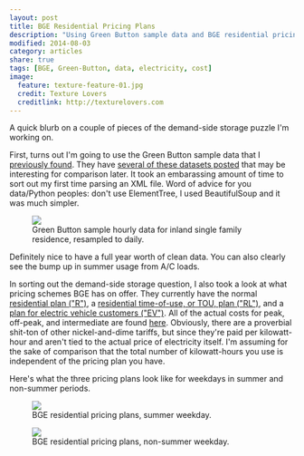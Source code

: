 ```yaml
---
layout: post
title: BGE Residential Pricing Plans
description: "Using Green Button sample data and BGE residential pricing plans."
modified: 2014-08-03
category: articles
share: true
tags: [BGE, Green-Button, data, electricity, cost]
image:
  feature: texture-feature-01.jpg
  credit: Texture Lovers
  creditlink: http://texturelovers.com
---
```


A quick blurb on a couple of pieces of the demand-side storage puzzle I'm working on.

First, turns out I'm going to use the Green Button sample data that I <a href='{{ site.url }}/articles/feeding-the-data-monster'>previously found</a>.  They have <a href='http://services.greenbuttondata.org/sample-data.html'>several of these datasets posted</a> that may be interesting for comparison later.  It took an embarassing amount of time to sort out my first time parsing an XML file.  Word of advice for you data/Python peoples: don't use ElementTree, I used BeautifulSoup and it was much simpler.

<figure>
  <a href="{{ site.url }}/images/Green_Button_Sample_Inland_Single_Family_Daily.png"><img src="{{ site.url }}/images/Green_Button_Sample_Inland_Single_Family_Daily.png"></a>
  <figcaption>Green Button sample hourly data for inland single family residence, resampled to daily.</figcaption>
</figure>

Definitely nice to have a full year worth of clean data.  You can also clearly see the bump up in summer usage from A/C loads.

In sorting out the demand-side storage question, I also took a look at what pricing schemes BGE has on offer.  They currently have the normal <a href='http://www.bge.com/myaccount/billsrates/ratestariffs/electricservice/Electric%20Services%20Rates%20and%20Tariffs/P3_SCH_R.pdf'>residential plan ("R")</a>, a <a href='http://www.bge.com/myaccount/billsrates/ratestariffs/electricservice/Electric%20Services%20Rates%20and%20Tariffs/P3_SCH_RL.pdf'>residential time-of-use, or TOU, plan ("RL")</a>, and a <a href="http://www.bge.com/myaccount/billsrates/ratestariffs/electricservice/Electric%20Services%20Rates%20and%20Tariffs/ScheduleEV.pdf">plan for electric vehicle customers ("EV")</a>.  All of the actual costs for peak, off-peak, and intermediate are found <a href='http://www.bge.com/myaccount/billsrates/ratestariffs/electricservice/Electric%20Services%20Rates%20and%20Tariffs/Rdr_1.pdf'>here</a>.  Obviously, there are a proverbial shit-ton of other nickel-and-dime tariffs, but since they're paid per kilowatt-hour and aren't tied to the actual price of electricity itself.  I'm assuming for the sake of comparison that the total number of kilowatt-hours you use is independent of the pricing plan you have. 

Here's what the three pricing plans look like for weekdays in summer and non-summer periods.

<figure>
  <a href="{{ site.url }}/images/BGE_Pricing_Summer.png"><img src="{{ site.url }}/images/BGE_Pricing_Summer.png"></a>
  <figcaption>BGE residential pricing plans, summer weekday.</figcaption>
</figure>

<figure>
  <a href="{{ site.url }}/images/BGE_Pricing_Non-Summer.png"><img src="{{ site.url }}/images/BGE_Pricing_Non-Summer.png"></a>
  <figcaption>BGE residential pricing plans, non-summer weekday.</figcaption>
</figure>







